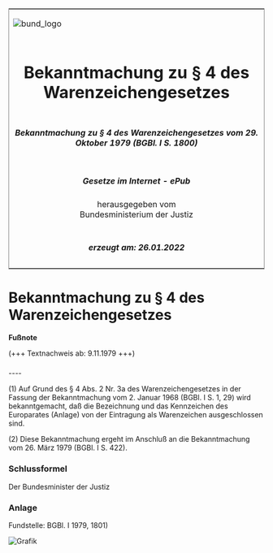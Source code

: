 <span id="DECKBLATT.html"></span>

<table border="0" frame="border" width="100%">

<tr valign="top">

<td align="left">

![bund\_logo](BfJ_2021_Web_de_de.gif)

</td>

<td align="right">

 

</td>

</tr>

<tr align="center" valign="middle">

<td colspan="2">

# Bekanntmachung zu § 4 des Warenzeichengesetzes

</td>

</tr>

<tr align="center" valign="middle">

<td colspan="2">

##### Bekanntmachung zu § 4 des Warenzeichengesetzes vom 29. Oktober 1979 (BGBl. I S. 1800)

</td>

</tr>

<tr align="center" valign="middle">

<td colspan="2">

  
  

##### Gesetze im Internet - ePub  
  
herausgegeben vom  
Bundesministerium der Justiz

</td>

</tr>

<tr align="center" valign="bottom">

<td colspan="2">

  
  

##### erzeugt am: 26.01.2022

</td>

</tr>

</table>

<span id="BJNR018000979.html"></span>

# Bekanntmachung zu § 4 des Warenzeichengesetzes

<div>

  
**Fußnote**

<div class="jnhtml">

<div>

<div class="jurAbsatz">

(+++ Textnachweis ab: 9.11.1979 +++)

</div>

</div>

</div>

</div>

<span id="BJNR018000979BJNE000100303.html"></span>

###   
\----

<div>

<div class="jnhtml">

<div>

<div class="jurAbsatz">

(1) Auf Grund des § 4 Abs. 2 Nr. 3a des Warenzeichengesetzes in der
Fassung der Bekanntmachung vom 2. Januar 1968 (BGBl. I S. 1, 29) wird
bekanntgemacht, daß die Bezeichnung und das Kennzeichen des Europarates
(Anlage) von der Eintragung als Warenzeichen ausgeschlossen sind.

</div>

<div class="jurAbsatz">

(2) Diese Bekanntmachung ergeht im Anschluß an die Bekanntmachung vom
26. März 1979 (BGBl. I S. 422).

</div>

</div>

</div>

</div>

<span id="BJNR018000979BJNE000900303.html"></span>

### Schlussformel  

<div>

<div class="jnhtml">

<div>

<div class="jurAbsatz">

Der Bundesminister der Justiz

</div>

</div>

</div>

</div>

<span id="BJNR018000979BJNE000200303.html"></span>

### Anlage  

<div>

<div class="jnhtml">

<div>

<div class="jurAbsatz">

<div class="kommentar_Fundstelle">

Fundstelle: BGBl. I 1979, 1801)

</div>

![Grafik](bgbl1_1979_j1801_0010.jpeg)

</div>

</div>

</div>

</div>
